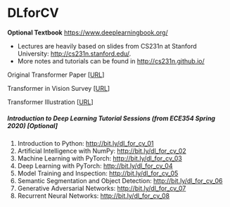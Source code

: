 # DLforCV





**Optional Textbook**  https://www.deeplearningbook.org/

- Lectures are heavily based on slides from CS231n at Stanford University: http://cs231n.stanford.edu/.
- More notes and tutorials can be found in http://cs231n.github.io/





Original Transformer Paper [[URL](https://arxiv.org/pdf/1706.03762.pdf)]

Transformer in Vision Survey [[URL](https://arxiv.org/pdf/2101.01169.pdf)]

Transformer Illustration [[URL](http://jalammar.github.io/illustrated-transformer/)]







##### Introduction to Deep Learning Tutorial Sessions (from ECE354 Spring 2020) [Optional]

1. Introduction to Python: http://bit.ly/dl_for_cv_01 
2. Artificial Intelligence with NumPy: http://bit.ly/dl_for_cv_02 
3. Machine Learning with PyTorch: http://bit.ly/dl_for_cv_03 
4. Deep Learning with PyTorch: http://bit.ly/dl_for_cv_04
5. Model Training and Inspection: http://bit.ly/dl_for_cv_05 
6. Semantic Segmentation and Object Detection: http://bit.ly/dl_for_cv_06 
7. Generative Adversarial Networks: http://bit.ly/dl_for_cv_07 
8. Recurrent Neural Networks: http://bit.ly/dl_for_cv_08 
